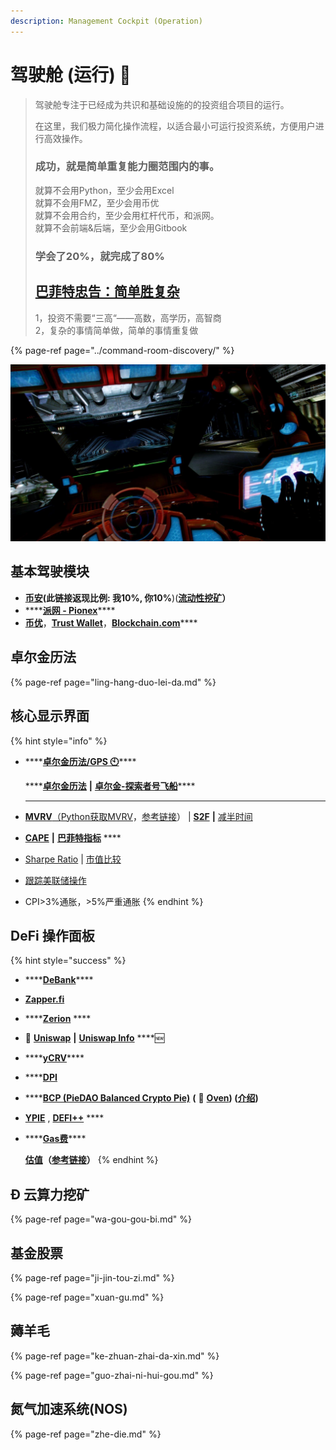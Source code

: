 ```yaml
---
description: Management Cockpit (Operation)
---
```


# 驾驶舱 \(运行\) 🚜

> 驾驶舱专注于已经成为共识和基础设施的的投资组合项目的运行。
>
> 在这里，我们极力简化操作流程，以适合最小可运行投资系统，方便用户进行高效操作。
>
> ### 成功，就是简单重复能力圈范围内的事。 
>
> 就算不会用Python，至少会用Excel  
> 就算不会用FMZ，至少会用币优  
> 就算不会用合约，至少会用杠杆代币，和派网。  
> 就算不会前端&后端，至少会用Gitbook 
>
> ### 学会了20%，就完成了80%
>
> ## [巴菲特忠告：简单胜复杂](https://xueqiu.com/5489291454/174355780)
>
> 1，投资不需要“三高“——高数，高学历，高智商  
> 2，复杂的事情简单做，简单的事情重复做

{% page-ref page="../command-room-discovery/" %}

![&#x9A7E;&#x9A76;&#x8231;&#xFF08;&#x8FD0;&#x884C;&#xFF09;](../.gitbook/assets/src-http___i-3.yiwan.com_2019_6_25_6ff39329-443c-45c6-b034-9940ee759162.jpg_width-1820-and-height-1024-and-refer-http___i-3.yiwan.jpeg)

## 基本驾驶模块

* [**币安**](https://www.binancezh.co/cn/register?ref=EQ89E7WI)**\(此链接返现比例: 我10%, 你10%**\)\([**流动性挖矿**](https://www.binance.com/zh-CN/swap/liquidity)**）**
* \*\*\*\*[**派网 - Pionex**](https://www.pionex.cc/zh-CN/sign/ref/NxwM4W0S)\*\*\*\*
* [**币优**](https://www.biyou.tech/)，[**Trust Wallet**](https://trustwallet.com/)，[**Blockchain.com**](https://www.blockchain.com/wallet)\*\*\*\*

## 卓尔金历法

{% page-ref page="ling-hang-duo-lei-da.md" %}

## 核心显示界面

{% hint style="info" %}
* \*\*\*\*[**卓尔金历法/GPS 🕙**](https://www.bfm-unity.com/management-cockpit-operation/ling-hang-duo-lei-da)\*\*\*\*

  \*\*\*\*[**卓尔金历法**](https://share.weiyun.com/dhfGbd7l)  **\|**  [**卓尔金-探索者号飞船**](https://share.weiyun.com/NAsqLyq8)\*\*\*\*

  
  ****

* [**MVRV**](https://www.blockchain.com/charts/mvrv)[（](https://www.jianshu.com/p/f6992e6c6ea6)[Python获取MVRV](https://coinmetrics.io/newdata/split/btc_CapMVRVCur.txt)，[参考链接](https://www.jianshu.com/p/f6992e6c6ea6)）  \|  [**S2F**](https://www.qkl123.com/data/s2f/btc)  **\|**  [减半时间](https://www.qkl123.com/data/halve/btc)
* [**CAPE**](https://www.gurufocus.cn/indicator/shiller_pe)   **\|**  [**巴菲特指标**](https://www.gurufocus.cn/indicator/buffett-market-valuation) ****
* [Sharpe Ratio](https://charts.woobull.com/bitcoin-risk-adjusted-return/)  \|  [市值比较](https://assetdash.com/?all=true) 
* [跟踪美联储操作](https://robo.datayes.com/v2/landing/monitor_detail?slotId=243342) 
* CPI&gt;3%通胀，&gt;5%严重通胀
{% endhint %}

##  **DeFi 操作面板**

{% hint style="success" %}
* \*\*\*\*[**DeBank**](https://debank.com/swap)\*\*\*\*
* [**Zapper.fi**](https://www.zapper.fi/)
* \*\*\*\*[**Zerion**](https://app.zerion.io/exchange) ****
* **🦄️** [**Uniswap**](https://app.uniswap.org/)  **\|**  [**Uniswap Info**](https://info.uniswap.org/)  ****🆕
* \*\*\*\*[**yCRV**](https://docs.dfi.money/#/zh-cn/buy-tokens?id=_5-ycrv%e5%85%91%e6%8d%a2)\*\*\*\*
* \*\*\*\*[**DPI**](https://www.indexcoop.com/dpi)
* \*\*\*\*[**BCP \(PieDAO Balanced Crypto Pie\)**](https://pools.piedao.org/#/pie/0xe4f726adc8e89c6a6017f01eada77865db22da14) **\(** 🥧 [**Oven**](https://pools.piedao.org/#/oven)**\) \(**[**介绍**](https://medium.com/piedao/announcing-balanced-crypto-pie-bcp-btc-eth-and-defi-7a2423c5d94e)**\)**
* [**YPIE**](https://pools.piedao.org/#/pie/0x17525e4f4af59fbc29551bc4ece6ab60ed49ce31)  ,  [**DEFI++**](https://pools.piedao.org/#/pie/0x8d1ce361eb68e9e05573443c407d4a3bed23b033) ****
* \*\*\*\*[**Gas费**](https://gasnow.sparkpool.com/)\*\*\*\*

  
  [**估值**](https://terminal.tokenterminal.com/dashboard/Dapps)**（**[**参考链接**](https://www.chainnews.com/articles/649261412781.htm)**）**
{% endhint %}

## Ð 云算力挖矿

{% page-ref page="wa-gou-gou-bi.md" %}

## 基金股票

{% page-ref page="ji-jin-tou-zi.md" %}

{% page-ref page="xuan-gu.md" %}

## 薅羊毛

{% page-ref page="ke-zhuan-zhai-da-xin.md" %}

{% page-ref page="guo-zhai-ni-hui-gou.md" %}

## 氮气加速系统\(NOS\)

{% page-ref page="zhe-die.md" %}

